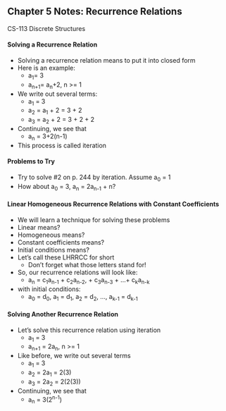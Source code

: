## Chapter 5 Notes: Recurrence Relations
CS-113 Discrete Structures  

#### Solving a Recurrence Relation
- Solving a recurrence relation means to put it into closed form
- Here is an example:  
  - a<sub>1</sub>= 3
  - a<sub>n+1</sub>= a<sub>n</sub>+2, n >= 1
- We write out several terms:  
  - a<sub>1</sub> = 3
  - a<sub>2</sub> = a<sub>1</sub> + 2 = 3 + 2
  - a<sub>3</sub> = a<sub>2</sub> + 2 = 3 + 2 + 2
- Continuing, we see that
  - a<sub>n</sub> = 3+2(n-1)
- This process is called iteration

#### Problems to Try
- Try to solve #2 on p. 244 by iteration.  Assume a<sub>0</sub> = 1
- How about a<sub>0</sub> = 3, a<sub>n</sub> = 2a<sub>n-1</sub> + n?

#### Linear Homogeneous Recurrence Relations with Constant Coefficients
- We will learn a technique for solving these problems
- Linear means?
- Homogeneous means?
- Constant coefficients means?
- Initial conditions means?
- Let’s call these LHRRCC for short
  - Don’t forget what those letters stand for!
- So, our recurrence relations will look like:  
  - a<sub>n</sub> = c<sub>1</sub>a<sub>n-1</sub> + c<sub>2</sub>a<sub>n-2</sub>, + c<sub>3</sub>a<sub>n-3</sub> + …+ c<sub>k</sub>a<sub>n-k</sub>
- with initial conditions:  
  - a<sub>0</sub> = d<sub>0</sub>, a<sub>1</sub> = d<sub>1</sub>, a<sub>2</sub> = d<sub>2</sub>, ..., a<sub>k-1</sub> = d<sub>k-1</sub>

#### Solving Another Recurrence Relation
- Let’s solve this recurrence relation using iteration
  - a<sub>1</sub> = 3
  - a<sub>n+1</sub> = 2a<sub>n</sub>, n >= 1
- Like before, we write out several terms
  - a<sub>1</sub> = 3
  - a<sub>2</sub> = 2a<sub>1</sub> = 2(3)
  - a<sub>3</sub> = 2a<sub>2</sub> = 2(2(3))
- Continuing, we see that
  - a<sub>n</sub> = 3(2<sup>n-1</sup>)

